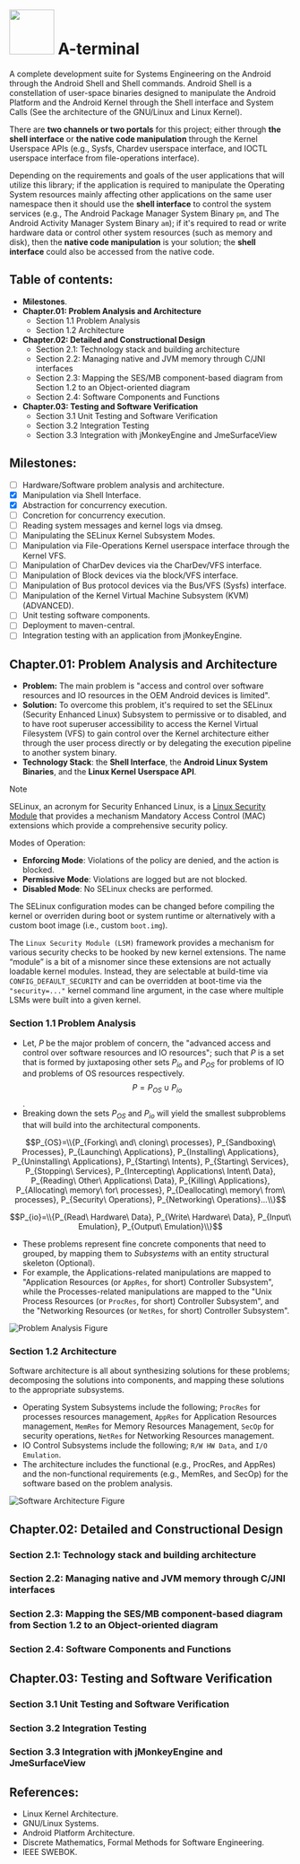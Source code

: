 # <img src="https://github.com/Electrostat-Lab/A-terminal/blob/master/assets/native-term-logo.png" width=80 height=80 /> A-terminal

A complete development suite for Systems Engineering on the Android through the Android Shell and Shell commands. Android Shell is a constellation of user-space binaries designed to manipulate the Android Platform and the Android Kernel through the Shell interface and System Calls (See the architecture of the GNU/Linux and Linux Kernel).

There are **two channels or two portals** for this project; either through **the shell interface** or **the native code manipulation** through the Kernel Userspace APIs (e.g., Sysfs, Chardev userspace interface, and IOCTL userspace interface from file-operations interface).

Depending on the requirements and goals of the user applications that will utilize this library; if the application is required to manipulate the Operating System resources mainly affecting other applications on the same user namespace then it should use the **shell interface** to control the system services (e.g., The Android Package Manager System Binary `pm`, and The Android Activity Manager System Binary `am`); if it's required to read or write hardware data or control other system resources (such as memory and disk), then the **native code manipulation** is your solution; the **shell interface** could also be accessed from the native code.

## Table of contents:
* **Milestones**.
* **Chapter.01: Problem Analysis and Architecture**
    * Section 1.1 Problem Analysis
    * Section 1.2 Architecture
* **Chapter.02: Detailed and Constructional Design**
    * Section 2.1: Technology stack and building architecture
    * Section 2.2: Managing native and JVM memory through C/JNI interfaces
    * Section 2.3: Mapping the SES/MB component-based diagram from Section 1.2 to an Object-oriented diagram
    * Section 2.4: Software Components and Functions   
* **Chapter.03: Testing and Software Verification**
    * Section 3.1 Unit Testing and Software Verification
    * Section 3.2 Integration Testing
    * Section 3.3 Integration with jMonkeyEngine and JmeSurfaceView

## Milestones:
- [ ] Hardware/Software problem analysis and architecture.
- [x] Manipulation via Shell Interface.
- [x] Abstraction for concurrency execution.
- [ ] Concretion for concurrency execution.
- [ ] Reading system messages and kernel logs via dmseg.
- [ ] Manipulating the SELinux Kernel Subsystem Modes.
- [ ] Manipulation via File-Operations Kernel userspace interface through the Kernel VFS.
- [ ] Manipulation of CharDev devices via the CharDev/VFS interface.
- [ ] Manipulation of Block devices via the block/VFS interface.
- [ ] Manipulation of Bus protocol devices via the Bus/VFS (Sysfs) interface.
- [ ] Manipulation of the Kernel Virtual Machine Subsystem (KVM) (ADVANCED).
- [ ] Unit testing software components.
- [ ] Deployment to maven-central.
- [ ] Integration testing with an application from jMonkeyEngine.

## Chapter.01: Problem Analysis and Architecture
- **Problem:** The main problem is "access and control over software resources and IO resources in the OEM Android devices is limited". 
- **Solution:** To overcome this problem, it's required to set the SELinux (Security Enhanced Linux) Subsystem to permissive or to disabled, and to have root superuser accessibility to access the Kernel Virtual Filesystem (VFS) to gain control over the Kernel architecture either through the user process directly or by delegating the execution pipeline to another system binary.
- **Technology Stack**: the **Shell Interface**, the **Android Linux System Binaries**, and the **Linux Kernel Userspace API**.

> [!NOTE]
> SELinux, an acronym for Security Enhanced Linux, is a [Linux Security Module](https://www.kernel.org/doc/html/v4.15/admin-guide/LSM/index.html) that provides  a mechanism Mandatory Access Control (MAC) extensions which provide a comprehensive security policy.
>
> Modes of Operation:
> * **Enforcing Mode**: Violations of the policy are denied, and the action is blocked.
> * **Permissive Mode**: Violations are logged but are not blocked.
> * **Disabled Mode**: No SELinux checks are performed.
>
> The SELinux configuration modes can be changed before compiling the kernel or overriden during boot or system runtime or alternatively with a custom boot image (i.e., custom `boot.img`).
> 
> The `Linux Security Module (LSM)` framework provides a mechanism for various security checks to be hooked by new kernel extensions. The name “module” is a bit of a misnomer since these extensions are not actually loadable kernel modules. Instead, they are selectable at build-time via `CONFIG_DEFAULT_SECURITY` and can be overridden at boot-time via the `"security=..."` kernel command line argument, in the case where multiple LSMs were built into a given kernel.

### Section 1.1 Problem Analysis
* Let, $P$ be the major problem of concern, the "advanced access and control over software resources and IO resources"; such that $P$ is a set that is formed by juxtaposing other sets $P_{io}$ and $P_{OS}$ for problems of IO and problems of OS resources respectively.
$$P = P_{OS} \cup P_{io}$$.
* Breaking down the sets $P_{OS}$ and $P_{io}$ will yield the smallest subproblems that will build into the architectural components.

$$P_{OS}=\\{P_{Forking\ and\ cloning\ processes}, P_{Sandboxing\ Processes}, P_{Launching\ Applications}, P_{Installing\ Applications}, P_{Uninstalling\ Applications}, P_{Starting\ Intents}, P_{Starting\ Services}, P_{Stopping\ Services}, P_{Intercepting\ Applications\ Intent\ Data}, P_{Reading\ Other\ Applications\ Data}, P_{Killing\ Applications}, P_{Allocating\ memory\ for\ processes}, P_{Deallocating\ memory\ from\ processes}, P_{Security\ Operations}, P_{Networking\ Operations}...\\}$$

$$P_{io}=\\{P_{Read\ Hardware\ Data}, P_{Write\ Hardware\ Data}, P_{Input\ Emulation}, P_{Output\ Emulation}\\}$$

* These problems represent fine concrete components that need to grouped, by mapping them to _Subsystems_ with an entity structural skeleton (Optional).
* For example, the Applications-related manipulations are mapped to "Application Resources (or `AppRes`, for short) Controller Subsystem", while the Processes-related manipulations are mapped to the "Unix Process Resources (or `ProcRes`, for short) Controller Subsystem", and the "Networking Resources (or `NetRes`, for short) Controller Subsystem".

<img src="https://github.com/Electrostat-Lab/A-terminal/blob/master/assets/problem-diagram.png" alt="Problem Analysis Figure"/>

### Section 1.2 Architecture 
Software architecture is all about synthesizing solutions for these problems; decomposing the solutions into components, and mapping these solutions to the appropriate subsystems.

* Operating System Subsystems include the following; `ProcRes` for processes resources management, `AppRes` for Application Resources management, `MemRes` for Memory Resources Management, `SecOp` for security operations, `NetRes` for Networking Resources management.
* IO Control Subsystems include the following; `R/W HW Data`, and `I/O Emulation`.
* The architecture includes the functional (e.g., ProcRes, and AppRes) and the non-functional requirements (e.g., MemRes, and SecOp) for the software based on the problem analysis.

<img src="https://github.com/Electrostat-Lab/A-terminal/blob/master/assets/architecture-diagram.png" alt="Software Architecture Figure"/>

## Chapter.02: Detailed and Constructional Design

### Section 2.1: Technology stack and building architecture
### Section 2.2: Managing native and JVM memory through C/JNI interfaces
### Section 2.3: Mapping the SES/MB component-based diagram from Section 1.2 to an Object-oriented diagram
### Section 2.4: Software Components and Functions

## Chapter.03: Testing and Software Verification

### Section 3.1 Unit Testing and Software Verification
### Section 3.2 Integration Testing
### Section 3.3 Integration with jMonkeyEngine and JmeSurfaceView

## References:
* Linux Kernel Architecture.
* GNU/Linux Systems.
* Android Platform Architecture.
* Discrete Mathematics, Formal Methods for Software Engineering.
* IEEE SWEBOK.
